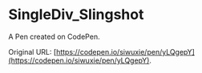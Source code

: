 # SingleDiv_Slingshot

A Pen created on CodePen.

Original URL: [https://codepen.io/siwuxie/pen/yLQgepY](https://codepen.io/siwuxie/pen/yLQgepY).

